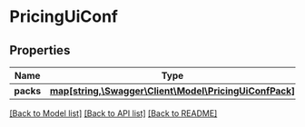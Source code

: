 # PricingUiConf

## Properties
Name | Type | Description | Notes
------------ | ------------- | ------------- | -------------
**packs** | [**map[string,\Swagger\Client\Model\PricingUiConfPack]**](PricingUiConfPack.md) |  | [optional] 

[[Back to Model list]](../README.md#documentation-for-models) [[Back to API list]](../README.md#documentation-for-api-endpoints) [[Back to README]](../README.md)


